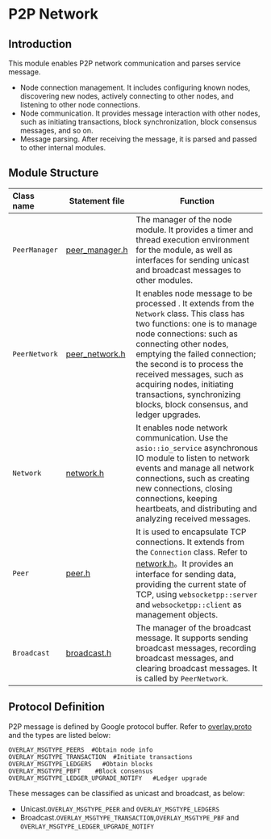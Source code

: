 # P2P Network

## Introduction
This module enables P2P network communication and parses service message. 
- Node connection management. It includes configuring known nodes, discovering new nodes, actively connecting to other nodes, and listening to other node connections.
- Node communication. It provides message interaction with other nodes, such as initiating transactions, block synchronization, block consensus messages, and so on.
- Message parsing. After receiving the message, it is parsed and passed to other internal modules.

## Module Structure

Class name | Statement file | Function
|:--- | --- | ---
| `PeerManager` | [peer_manager.h](./peer_manager.h) | The manager of the node module. It provides a timer and thread execution environment for the module, as well as interfaces for sending unicast and broadcast messages to other modules.
|`PeerNetwork`|  [peer_network.h](./peer_network.h) | It enables node message to be processed . It extends from the `Network` class. This class has two functions: one is to manage node connections: such as connecting other nodes, emptying the failed connection; the second is to process the received messages, such as acquiring nodes, initiating transactions, synchronizing blocks, block consensus, and ledger upgrades.
|`Network`|  [network.h](../common/network.h)  | It enables node network communication. Use the `asio::io_service` asynchronous IO module to listen to network events and manage all network connections, such as creating new connections, closing connections, keeping heartbeats, and distributing and analyzing received messages.
|`Peer`|  [peer.h](./peer.h) | It is used to encapsulate TCP connections. It extends from the `Connection` class. Refer to [network.h](../common/network.h)。It provides an interface for sending data, providing the current state of TCP, using `websocketpp::server` and `websocketpp::client` as management objects.
|`Broadcast`| [broadcast.h](./broadcast.h)  | The manager of the broadcast message. It supports sending broadcast messages, recording broadcast messages, and clearing broadcast messages. It is called by `PeerNetwork`.


## Protocol Definition
P2P message is defined by Google protocol buffer. Refer to [overlay.proto](../proto/overlay.proto) and the types are listed below:
```
OVERLAY_MSGTYPE_PEERS  #Obtain node info
OVERLAY_MSGTYPE_TRANSACTION  #Initiate transactions
OVERLAY_MSGTYPE_LEDGERS   #Obtain blocks
OVERLAY_MSGTYPE_PBFT    #Block consensus
OVERLAY_MSGTYPE_LEDGER_UPGRADE_NOTIFY   #Ledger upgrade
```

These messages can be classified as unicast and broadcast, as below:
- Unicast.`OVERLAY_MSGTYPE_PEER` and `OVERLAY_MSGTYPE_LEDGERS`
- Broadcast.`OVERLAY_MSGTYPE_TRANSACTION`,`OVERLAY_MSGTYPE_PBF` and `OVERLAY_MSGTYPE_LEDGER_UPGRADE_NOTIFY`
